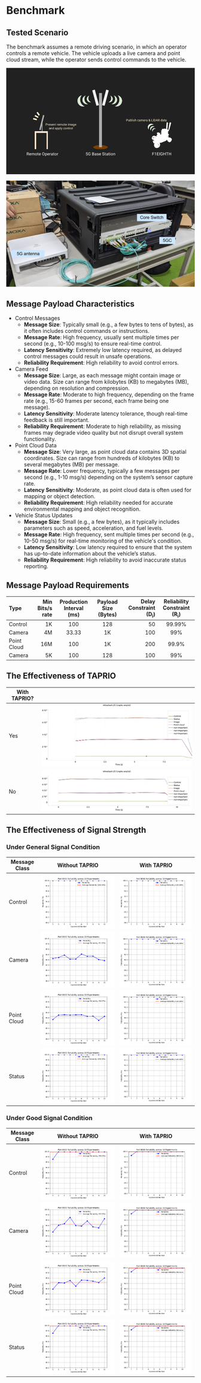 # Benchmark

## Tested Scenario

The benchmark assumes a remote driving scenario, in which an operator
controls a remote vehicle. The vehicle uploads a live camera and point
cloud stream, while the operator sends control commands to the
vehicle.

![](figures/5g_scenario.png)


![](figures/5g_setup.png)

## Message Payload Characteristics

- Control Messages
    - **Message Size**: Typically small (e.g., a few bytes to tens of bytes), as it often includes control commands or instructions.
    - **Message Rate**: High frequency, usually sent multiple times per second (e.g., 10-100 msg/s) to ensure real-time control.
    - **Latency Sensitivity**: Extremely low latency required, as delayed control messages could result in unsafe operations.
    - **Reliability Requirement**: High reliability to avoid control errors.
- Camera Feed
    - **Message Size**: Large, as each message might contain image or video data. Size can range from kilobytes (KB) to megabytes (MB), depending on resolution and compression.
    - **Message Rate**: Moderate to high frequency, depending on the frame rate (e.g., 15-60 frames per second, each frame being one message).
    - **Latency Sensitivity**: Moderate latency tolerance, though real-time feedback is still important.
    - **Reliability Requirement**: Moderate to high reliability, as missing frames may degrade video quality but not disrupt overall system functionality.
- Point Cloud Data
    - **Message Size**: Very large, as point cloud data contains 3D spatial coordinates. Size can range from hundreds of kilobytes (KB) to several megabytes (MB) per message.
    - **Message Rate**: Lower frequency, typically a few messages per second (e.g., 1-10 msg/s) depending on the system’s sensor capture rate.
    - **Latency Sensitivity**: Moderate, as point cloud data is often used for mapping or object detection.
    - **Reliability Requirement**: High reliability needed for accurate environmental mapping and object recognition.
- Vehicle Status Updates
    - **Message Size**: Small (e.g., a few bytes), as it typically includes parameters such as speed, acceleration, and fuel levels.
    - **Message Rate**: High frequency, sent multiple times per second (e.g., 10-50 msg/s) for real-time monitoring of the vehicle's condition.
    - **Latency Sensitivity**: Low latency required to ensure that the system has up-to-date information about the vehicle’s status.
    - **Reliability Requirement**: High reliability to avoid inaccurate status reporting.


## Message Payload Requirements

| Type        | Min Bits/s rate | Production Interval (ms) | Payload Size (Bytes) | Delay Constraint (D<sub>i</sub>) | Reliability Constraint (R<sub>i</sub>) |
|:------------|----------------:|:------------------------:|:--------------------:|---------------------------------:|:--------------------------------------:|
| Control     |              1K | 100                      | 128                  |                               50 | 99.99%                                 |
| Camera      |              4M | 33.33                    | 1K                   |                              100 | 99%                                    |
| Point Cloud |             16M | 100                      | 1K                   |                              200 | 99.9%                                  |
| Camera      |              5K | 100                      | 128                  |                              100 | 99%                                    |

## The Effectiveness of TAPRIO

| With TAPRIO? |                                               |
|--------------|-----------------------------------------------|
| Yes          | ![](../data/0619/w_taprio/80m/80m_taprio.png) |
| No           | ![](../data/0619/wo_taprio/80m/80m.png)       |

## The Effectiveness of Signal Strength

### Under General Signal Condition

| Message Class | Without TAPRIO                                   | With TAPRIO                                     |
|---------------|--------------------------------------------------|-------------------------------------------------|
| Control       | ![](../data/0613/wo_taprio/general/port8000.png) | ![](../data/0613/w_taprio/general/port8000.png) |
| Camera        | ![](../data/0613/wo_taprio/general/port8002.png) | ![](../data/0613/w_taprio/general/port8000.png) |
| Point Cloud   | ![](../data/0613/wo_taprio/general/port8003.png) | ![](../data/0613/w_taprio/general/port8000.png) |
| Status        | ![](../data/0613/wo_taprio/general/port8001.png) | ![](../data/0613/w_taprio/general/port8000.png) |


### Under Good Signal Condition

| Message Class | Without TAPRIO                                | With TAPRIO                                  |
|---------------|-----------------------------------------------|----------------------------------------------|
| Control       | ![](../data/0613/wo_taprio/good/port8000.png) | ![](../data/0613/w_taprio/good/port8000.png) |
| Camera        | ![](../data/0613/wo_taprio/good/port8002.png) | ![](../data/0613/w_taprio/good/port8000.png) |
| Point Cloud   | ![](../data/0613/wo_taprio/good/port8003.png) | ![](../data/0613/w_taprio/good/port8000.png) |
| Status        | ![](../data/0613/wo_taprio/good/port8001.png) | ![](../data/0613/w_taprio/good/port8000.png) |

